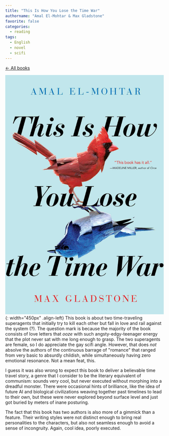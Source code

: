 ```yaml
---
title: "This Is How You Lose the Time War"
authorname: "Amal El-Mohtar & Max Gladstone"
favorite: false
categories:
  - reading
tags:
  - English
  - novel
  - scifi
---
```

<span style="color:gray">[← All books](https://www.kaito.co/reading/)</span>  

![image-left](/images/reading/thisishowyoulosethetimewar.jpeg){: width="450px" .align-left} 
This book is about two time-traveling superagents that initially try to kill each other but fall in love and rail against the system (?). The question mark is because the majority of the book consists of love letters that *ooze* with such angsty-edgy-teenager energy that the plot never sat with me long enough to grasp. The two superagents are female, so I do appreciate the gay scifi angle. However, that does *not* absolve the authors of the continuous barrage of "romance" that ranged from very basic to absurdly childish, while simultaneously having zero emotional resonance. Not a mean feat, this.   

I guess it was also wrong to expect this book to deliver a believable time travel story, a genre that I consider to be the literary equivalent of communism: sounds very cool, but never executed without morphing into a dreadful monster. There were occasional hints of brilliance, like the idea of future AI and biological civilizations weaving together past timelines to lead to their own, but these were never explored beyond surface level and just got buried by meters of inane posturing.

The fact that this book has two authors is also more of a gimmick than a feature. Their writing styles were not distinct enough to bring real personalities to the characters, but also not seamless enough to avoid a sense of incongruity. Again, cool idea, poorly executed.

